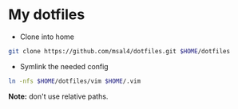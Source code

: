 # My dotfiles

- Clone into home
```bash
git clone https://github.com/msal4/dotfiles.git $HOME/dotfiles
```

- Symlink the needed config
```bash
ln -nfs $HOME/dotfiles/vim $HOME/.vim
```
**Note:** don't use relative paths.
